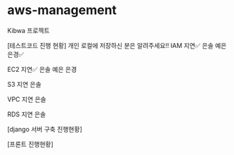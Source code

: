 # aws-management
Kibwa 프로젝트

[테스트코드 진행 현황]
개인 로컬에 저장하신 분은 알려주세요!!
IAM
지연✅ 은솔 예은 은경✅

EC2
지연✅ 은솔 예은 은경

S3
지연 은솔

VPC
지연 은솔

RDS
지연 은솔


[django 서버 구축 진행현황]


[프론트 진행현황]
